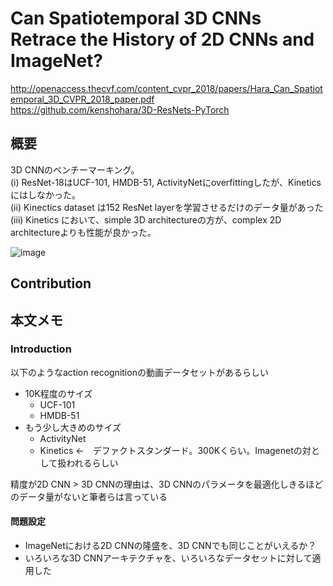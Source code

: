 # Can Spatiotemporal 3D CNNs Retrace the History of 2D CNNs and ImageNet?
http://openaccess.thecvf.com/content_cvpr_2018/papers/Hara_Can_Spatiotemporal_3D_CVPR_2018_paper.pdf  
https://github.com/kenshohara/3D-ResNets-PyTorch  

## 概要  
3D CNNのベンチーマーキング。  
(i) ResNet-18はUCF-101, HMDB-51, ActivityNetにoverfittingしたが、Kineticsにはしなかった。  
(ii) Kinectics dataset は152 ResNet layerを学習させるだけのデータ量があった  
(iii) Kinetics において、simple 3D architectureの方が、complex 2D architectureよりも性能が良かった。  
  
![image](https://user-images.githubusercontent.com/30098187/64217890-2e925a80-cefa-11e9-89b0-877d4c2b3c9f.png)

## Contribution  

## 本文メモ  

### Introduction  
以下のようなaction recognitionの動画データセットがあるらしい  
- 10K程度のサイズ
  - UCF-101  
  - HMDB-51  
- もう少し大きめのサイズ
  - ActivityNet  
  - Kinetics ←　デファクトスタンダード。300Kくらい。Imagenetの対として扱われるらしい  
  
精度が2D CNN > 3D CNNの理由は、3D CNNのパラメータを最適化しきるほどのデータ量がないと筆者らは言っている  
  
#### 問題設定  
- ImageNetにおける2D CNNの隆盛を、3D CNNでも同じことがいえるか？  
- いろいろな3D CNNアーキテクチャを、いろいろなデータセットに対して適用した  




 

